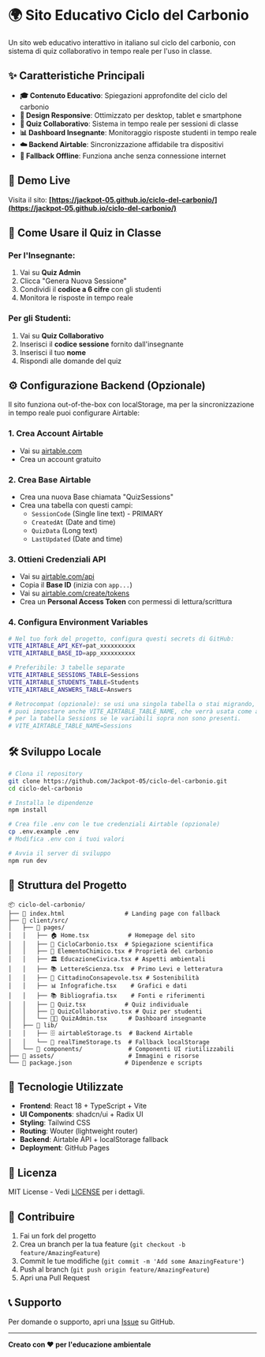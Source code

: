 # 🌍 Sito Educativo Ciclo del Carbonio

Un sito web educativo interattivo in italiano sul ciclo del carbonio, con sistema di quiz collaborativo in tempo reale per l'uso in classe.

## ✨ Caratteristiche Principali

- **🎓 Contenuto Educativo**: Spiegazioni approfondite del ciclo del carbonio
- **📱 Design Responsive**: Ottimizzato per desktop, tablet e smartphone  
- **🧩 Quiz Collaborativo**: Sistema in tempo reale per sessioni di classe
- **📊 Dashboard Insegnante**: Monitoraggio risposte studenti in tempo reale
- **☁️ Backend Airtable**: Sincronizzazione affidabile tra dispositivi
- **🔄 Fallback Offline**: Funziona anche senza connessione internet

## 🚀 Demo Live

Visita il sito: **[https://jackpot-05.github.io/ciclo-del-carbonio/](https://jackpot-05.github.io/ciclo-del-carbonio/)**

## 🎯 Come Usare il Quiz in Classe

### Per l'Insegnante:
1. Vai su **Quiz Admin** 
2. Clicca "Genera Nuova Sessione"
3. Condividi il **codice a 6 cifre** con gli studenti
4. Monitora le risposte in tempo reale

### Per gli Studenti:
1. Vai su **Quiz Collaborativo**
2. Inserisci il **codice sessione** fornito dall'insegnante
3. Inserisci il tuo **nome**
4. Rispondi alle domande del quiz

## ⚙️ Configurazione Backend (Opzionale)

Il sito funziona out-of-the-box con localStorage, ma per la sincronizzazione in tempo reale puoi configurare Airtable:

### 1. Crea Account Airtable
- Vai su [airtable.com](https://airtable.com)
- Crea un account gratuito

### 2. Crea Base Airtable
- Crea una nuova Base chiamata "QuizSessions"
- Crea una tabella con questi campi:
  - `SessionCode` (Single line text) - PRIMARY
  - `CreatedAt` (Date and time)
  - `QuizData` (Long text)
  - `LastUpdated` (Date and time)

### 3. Ottieni Credenziali API
- Vai su [airtable.com/api](https://airtable.com/api)
- Copia il **Base ID** (inizia con `app...`)
- Vai su [airtable.com/create/tokens](https://airtable.com/create/tokens)
- Crea un **Personal Access Token** con permessi di lettura/scrittura

### 4. Configura Environment Variables
```bash
# Nel tuo fork del progetto, configura questi secrets di GitHub:
VITE_AIRTABLE_API_KEY=pat_xxxxxxxxxx
VITE_AIRTABLE_BASE_ID=app_xxxxxxxxxx

# Preferibile: 3 tabelle separate
VITE_AIRTABLE_SESSIONS_TABLE=Sessions
VITE_AIRTABLE_STUDENTS_TABLE=Students
VITE_AIRTABLE_ANSWERS_TABLE=Answers

# Retrocompat (opzionale): se usi una singola tabella o stai migrando,
# puoi impostare anche VITE_AIRTABLE_TABLE_NAME, che verrà usata come alias
# per la tabella Sessions se le variabili sopra non sono presenti.
# VITE_AIRTABLE_TABLE_NAME=Sessions
```

## 🛠️ Sviluppo Locale

```bash
# Clona il repository
git clone https://github.com/Jackpot-05/ciclo-del-carbonio.git
cd ciclo-del-carbonio

# Installa le dipendenze
npm install

# Crea file .env con le tue credenziali Airtable (opzionale)
cp .env.example .env
# Modifica .env con i tuoi valori

# Avvia il server di sviluppo
npm run dev
```

## 📁 Struttura del Progetto

```
📦 ciclo-del-carbonio/
├── 📄 index.html                 # Landing page con fallback
├── 📂 client/src/
│   ├── 📂 pages/
│   │   ├── 🏠 Home.tsx           # Homepage del sito
│   │   ├── 🔬 CicloCarbonio.tsx  # Spiegazione scientifica
│   │   ├── 🧪 ElementoChimico.tsx # Proprietà del carbonio
│   │   ├── 🏛️ EducazioneCivica.tsx # Aspetti ambientali
│   │   ├── 📚 LettereScienza.tsx  # Primo Levi e letteratura
│   │   ├── 👥 CittadinoConsapevole.tsx # Sostenibilità
│   │   ├── 📊 Infografiche.tsx    # Grafici e dati
│   │   ├── 📚 Bibliografia.tsx    # Fonti e riferimenti
│   │   ├── 🎯 Quiz.tsx           # Quiz individuale
│   │   ├── 👥 QuizCollaborativo.tsx # Quiz per studenti
│   │   └── 👨‍🏫 QuizAdmin.tsx      # Dashboard insegnante
│   ├── 📂 lib/
│   │   ├── 🗄️ airtableStorage.ts  # Backend Airtable
│   │   └── 💾 realTimeStorage.ts  # Fallback localStorage
│   └── 📂 components/             # Componenti UI riutilizzabili
├── 📂 assets/                     # Immagini e risorse
└── 📄 package.json               # Dipendenze e scripts
```

## 🎨 Tecnologie Utilizzate

- **Frontend**: React 18 + TypeScript + Vite
- **UI Components**: shadcn/ui + Radix UI
- **Styling**: Tailwind CSS
- **Routing**: Wouter (lightweight router)
- **Backend**: Airtable API + localStorage fallback
- **Deployment**: GitHub Pages

## 📝 Licenza

MIT License - Vedi [LICENSE](LICENSE) per i dettagli.

## 🤝 Contribuire

1. Fai un fork del progetto
2. Crea un branch per la tua feature (`git checkout -b feature/AmazingFeature`)
3. Commit le tue modifiche (`git commit -m 'Add some AmazingFeature'`)
4. Push al branch (`git push origin feature/AmazingFeature`)
5. Apri una Pull Request

## 📞 Supporto

Per domande o supporto, apri una [Issue](https://github.com/Jackpot-05/ciclo-del-carbonio/issues) su GitHub.

---

**Creato con ❤️ per l'educazione ambientale**